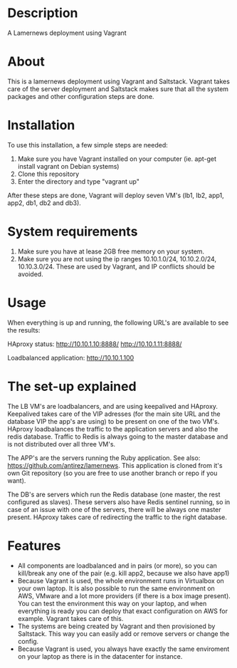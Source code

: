 # Description
A Lamernews deployment using Vagrant

# About
This is a lamernews deployment using Vagrant and Saltstack. Vagrant takes care of the server deployment and Saltstack makes sure that all the system packages and other configuration steps are done.

# Installation
To use this installation, a few simple steps are needed:
1. Make sure you have Vagrant installed on your computer (ie. apt-get install vagrant on Debian systems)
2. Clone this repository
3. Enter the directory and type "vagrant up"

After these steps are done, Vagrant will deploy seven VM's (lb1, lb2, app1, app2, db1, db2 and db3).

# System requirements
1. Make sure you have at lease 2GB free memory on your system.
2. Make sure you are not using the ip ranges 10.10.1.0/24, 10.10.2.0/24, 10.10.3.0/24. These are used by Vagrant, and IP conflicts should be avoided.

# Usage
When everything is up and running, the following URL's are available to see the results:

HAproxy status:
http://10.10.1.10:8888/
http://10.10.1.11:8888/

Loadbalanced application:
http://10.10.1.100

# The set-up explained
The LB VM's are loadbalancers, and are using keepalived and HAproxy. Keepalived takes care of the VIP adresses (for the main site URL and the database VIP the app's are using) to be present on one of the two VM's. HAproxy loadbalances the traffic to the application servers and also the redis database. Traffic to Redis is always going to the master database and is not distributed over all three VM's.

The APP's are the servers running the Ruby application. See also: https://github.com/antirez/lamernews. This application is cloned from it's own Git repository (so you are free to use another branch or repo if you want).

The DB's are servers which run the Redis database (one master, the rest configured as slaves). These servers also have Redis sentinel running, so in case of an issue with one of the servers, there will be always one master present. HAproxy takes care of redirecting the traffic to the right database.

# Features
* All components are loadbalanced and in pairs (or more), so you can kill/break any one of the pair (e.g. kill app2, because we also have app1)
* Because Vagrant is used, the whole environment runs in Virtualbox on your own laptop. It is also possible to run the same environment on AWS, VMware and a lot more providers (if there is a box image present). You can test the environment this way on your laptop, and when everything is ready you can deploy that exact configuration on AWS for example. Vagrant takes care of this.
* The systems are being created by Vagrant and then provisioned by Saltstack. This way you can easily add or remove servers or change the config.
* Because Vagrant is used, you always have exactly the same enviroment on your laptop as there is in the datacenter for instance.
